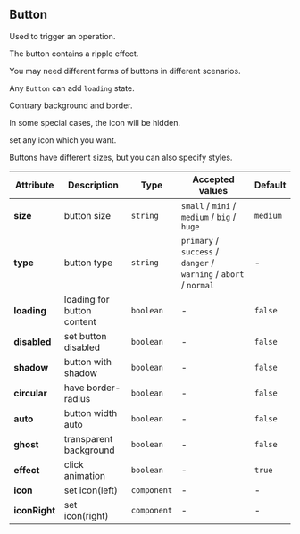## Button

Used to trigger an operation.

<ex-code name="ex-button-basic">

The button contains a ripple effect.

</ex-code>

<ex-code name="ex-button-type">

You may need different forms of buttons in different scenarios.

</ex-code>

<ex-code name="ex-button-loading">

Any <code>Button</code> can add <code>loading</code> state.

</ex-code>

<ex-code name="ex-button-status">

</ex-code>

<ex-code name="ex-button-ghost">

Contrary background and border.

</ex-code>

<ex-code name="ex-button-icon">

In some special cases, the icon will be hidden.

</ex-code>

<ex-code name="ex-button-custom-icon">

set any icon which you want.

</ex-code>

<ex-code name="ex-button-size">

Buttons have different sizes, but you can also specify styles.

</ex-code>

<ex-footer edit-link="https://github.com/geist-org/vue/edit/master/docs/en-us/components/button.md">

| Attribute     | Description                | Type        | Accepted values                                                   | Default  |
| ------------- | -------------------------- | ----------- | ----------------------------------------------------------------- | -------- |
| **size**      | button size                | `string`    | `small` / `mini` / `medium` / `big` / `huge`                      | `medium` |
| **type**      | button type                | `string`    | `primary` / `success` / `danger` / `warning` / `abort` / `normal` | -        |
| **loading**   | loading for button content | `boolean`   | -                                                                 | `false`  |
| **disabled**  | set button disabled        | `boolean`   | -                                                                 | `false`  |
| **shadow**    | button with shadow         | `boolean`   | -                                                                 | `false`  |
| **circular**  | have border-radius         | `boolean`   | -                                                                 | `false`  |
| **auto**      | button width auto          | `boolean`   | -                                                                 | `false`  |
| **ghost**     | transparent background     | `boolean`   | -                                                                 | `false`  |
| **effect**    | click animation            | `boolean`   | -                                                                 | `true`   |
| **icon**      | set icon(left)             | `component` | -                                                                 | -        |
| **iconRight** | set icon(right)            | `component` | -                                                                 | -        |

</ex-footer>
